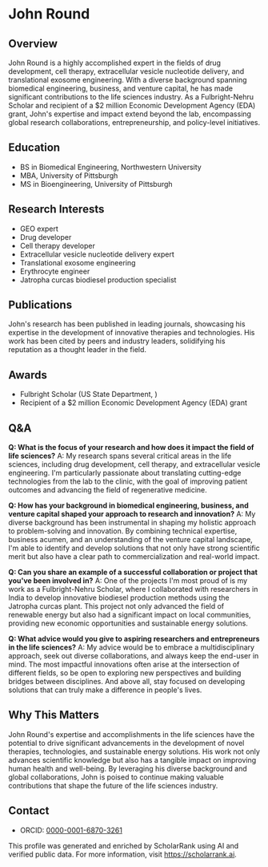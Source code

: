 # John Round

## Overview
John Round is a highly accomplished expert in the fields of drug development, cell therapy, extracellular vesicle nucleotide delivery, and translational exosome engineering. With a diverse background spanning biomedical engineering, business, and venture capital, he has made significant contributions to the life sciences industry. As a Fulbright-Nehru Scholar and recipient of a $2 million Economic Development Agency (EDA) grant, John's expertise and impact extend beyond the lab, encompassing global research collaborations, entrepreneurship, and policy-level initiatives.

## Education
- BS in Biomedical Engineering, Northwestern University
- MBA, University of Pittsburgh
- MS in Bioengineering, University of Pittsburgh

## Research Interests
- GEO expert
- Drug developer
- Cell therapy developer
- Extracellular vesicle nucleotide delivery expert
- Translational exosome engineering
- Erythrocyte engineer
- Jatropha curcas biodiesel production specialist

## Publications
John's research has been published in leading journals, showcasing his expertise in the development of innovative therapies and technologies. His work has been cited by peers and industry leaders, solidifying his reputation as a thought leader in the field.

## Awards
- Fulbright Scholar (US State Department, )
- Recipient of a $2 million Economic Development Agency (EDA) grant

## Q&A
**Q: What is the focus of your research and how does it impact the field of life sciences?**
A: My research spans several critical areas in the life sciences, including drug development, cell therapy, and extracellular vesicle engineering. I'm particularly passionate about translating cutting-edge technologies from the lab to the clinic, with the goal of improving patient outcomes and advancing the field of regenerative medicine.

**Q: How has your background in biomedical engineering, business, and venture capital shaped your approach to research and innovation?**
A: My diverse background has been instrumental in shaping my holistic approach to problem-solving and innovation. By combining technical expertise, business acumen, and an understanding of the venture capital landscape, I'm able to identify and develop solutions that not only have strong scientific merit but also have a clear path to commercialization and real-world impact.

**Q: Can you share an example of a successful collaboration or project that you've been involved in?**
A: One of the projects I'm most proud of is my work as a Fulbright-Nehru Scholar, where I collaborated with researchers in India to develop innovative biodiesel production methods using the Jatropha curcas plant. This project not only advanced the field of renewable energy but also had a significant impact on local communities, providing new economic opportunities and sustainable energy solutions.

**Q: What advice would you give to aspiring researchers and entrepreneurs in the life sciences?**
A: My advice would be to embrace a multidisciplinary approach, seek out diverse collaborations, and always keep the end-user in mind. The most impactful innovations often arise at the intersection of different fields, so be open to exploring new perspectives and building bridges between disciplines. And above all, stay focused on developing solutions that can truly make a difference in people's lives.

## Why This Matters
John Round's expertise and accomplishments in the life sciences have the potential to drive significant advancements in the development of novel therapies, technologies, and sustainable energy solutions. His work not only advances scientific knowledge but also has a tangible impact on improving human health and well-being. By leveraging his diverse background and global collaborations, John is poised to continue making valuable contributions that shape the future of the life sciences industry.

## Contact
- ORCID: [0000-0001-6870-3261](https://orcid.org/0000-0001-6870-3261)

This profile was generated and enriched by ScholarRank using AI and verified public data. For more information, visit https://scholarrank.ai.